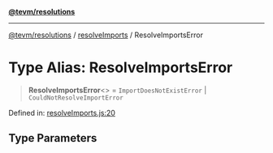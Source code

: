 [**@tevm/resolutions**](../../README.md)

***

[@tevm/resolutions](../../modules.md) / [resolveImports](../README.md) / ResolveImportsError

# Type Alias: ResolveImportsError

> **ResolveImportsError**\<\> = `ImportDoesNotExistError` \| `CouldNotResolveImportError`

Defined in: [resolveImports.js:20](https://github.com/evmts/compiler/blob/main/packages/resolutions/src/resolveImports.js#L20)

## Type Parameters
